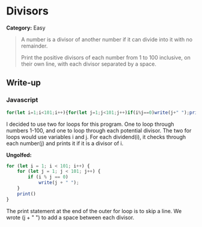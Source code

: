 <h1>Divisors</h1>
<b>Category:</b> Easy<br>

> A number is a divisor of another number if it can divide into it with no remainder.
> 
> Print the positive divisors of each number from 1 to 100 inclusive, on their own line, with each divisor separated by a space.

<h2>Write-up</h2>

<h3>Javascript</h3>

```javascript
for(let i=1;i<101;i++){for(let j=1;j<101;j++)if(i%j==0)write(j+" ");print()}
```


I decided to use two for loops for this program. One to loop through numbers 1-100, and one to loop through each potential divisor. The two for loops would use variables i and j. For each dividend(i), it checks through each number(j) and prints it if it is a divisor of i.

<b>Ungolfed:</b>

```javascript
for (let i = 1; i < 101; i++) {
	for (let j = 1; j < 101; j++) {
		if (i % j == 0)
			write(j + " ");
	}
	print()
}
```

The print statement at the end of the outer for loop is to skip a line. We wrote (j + " ") to add a space between each divisor.